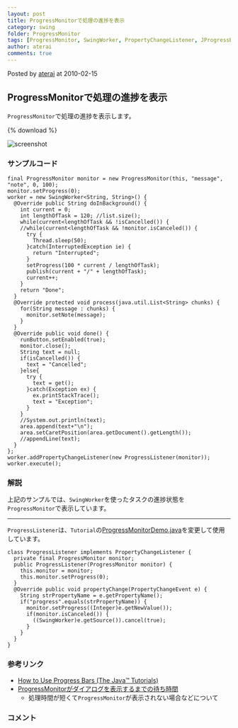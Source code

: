 ```yaml
---
layout: post
title: ProgressMonitorで処理の進捗を表示
category: swing
folder: ProgressMonitor
tags: [ProgressMonitor, SwingWorker, PropertyChangeListener, JProgressBar]
author: aterai
comments: true
---
```


Posted by [aterai](http://terai.xrea.jp/aterai.html) at 2010-02-15

## ProgressMonitorで処理の進捗を表示
`ProgressMonitor`で処理の進捗を表示します。

{% download %}

![screenshot](https://lh6.googleusercontent.com/_9Z4BYR88imo/TQTRQXIAu4I/AAAAAAAAAg4/bh8niw_k5AE/s800/ProgressMonitor.png)

### サンプルコード
<pre class="prettyprint"><code>final ProgressMonitor monitor = new ProgressMonitor(this, "message", "note", 0, 100);
monitor.setProgress(0);
worker = new SwingWorker&lt;String, String&gt;() {
  @Override public String doInBackground() {
    int current = 0;
    int lengthOfTask = 120; //list.size();
    while(current&lt;lengthOfTask &amp;&amp; !isCancelled()) {
    //while(current&lt;lengthOfTask &amp;&amp; !monitor.isCanceled()) {
      try {
        Thread.sleep(50);
      }catch(InterruptedException ie) {
        return "Interrupted";
      }
      setProgress(100 * current / lengthOfTask);
      publish(current + "/" + lengthOfTask);
      current++;
    }
    return "Done";
  }
  @Override protected void process(java.util.List&lt;String&gt; chunks) {
    for(String message : chunks) {
      monitor.setNote(message);
    }
  }
  @Override public void done() {
    runButton.setEnabled(true);
    monitor.close();
    String text = null;
    if(isCancelled()) {
      text = "Cancelled";
    }else{
      try {
        text = get();
      }catch(Exception ex) {
        ex.printStackTrace();
        text = "Exception";
      }
    }
    //System.out.println(text);
    area.append(text+"\n");
    area.setCaretPosition(area.getDocument().getLength());
    //appendLine(text);
  }
};
worker.addPropertyChangeListener(new ProgressListener(monitor));
worker.execute();
</code></pre>

### 解説
上記のサンプルでは、`SwingWorker`を使ったタスクの進捗状態を`ProgressMonitor`で表示しています。

- - - -
`ProgressListener`は、`Tutorial`の[ProgressMonitorDemo.java](http://docs.oracle.com/javase/tutorial/uiswing/examples/components/ProgressMonitorDemoProject/src/components/ProgressMonitorDemo.java)を変更して使用しています。

<pre class="prettyprint"><code>class ProgressListener implements PropertyChangeListener {
  private final ProgressMonitor monitor;
  public ProgressListener(ProgressMonitor monitor) {
    this.monitor = monitor;
    this.monitor.setProgress(0);
  }
  @Override public void propertyChange(PropertyChangeEvent e) {
    String strPropertyName = e.getPropertyName();
    if("progress".equals(strPropertyName)) {
      monitor.setProgress((Integer)e.getNewValue());
      if(monitor.isCanceled()) {
        ((SwingWorker)e.getSource()).cancel(true);
      }
    }
  }
}
</code></pre>

### 参考リンク
- [How to Use Progress Bars (The Java™ Tutorials)](http://docs.oracle.com/javase/tutorial/uiswing/components/progress.html)
- [ProgressMonitorがダイアログを表示するまでの待ち時間](http://terai.xrea.jp/Swing/MillisToDecideToPopup.html)
    - 処理時間が短くて`ProgressMonitor`が表示されない場合などについて

<!-- dummy comment line for breaking list -->

### コメント
